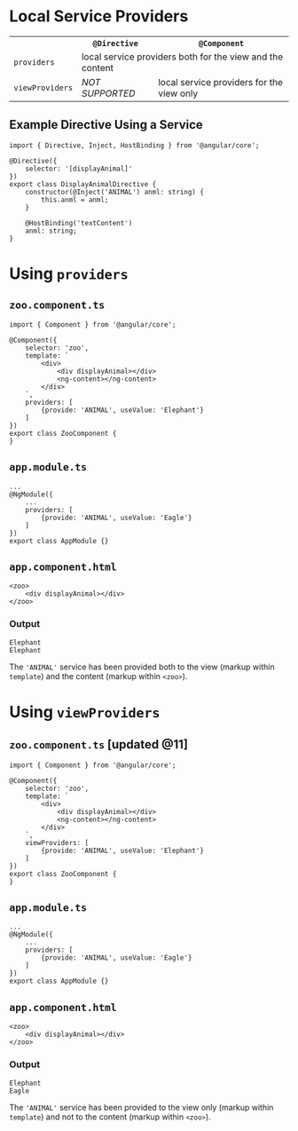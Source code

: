 # Local Service Providers

<table>
	<tr>
		<th></th>
		<th><code>@Directive</code></th>
		<th><code>@Component</code></th>
	</tr>
	<tr>
		<td><code>providers</code></td>
		<td colspan="2">local service providers both for the view and the content</td>
	</tr>
	<tr>
		<td><code>viewProviders</code></td>
		<td><i>NOT SUPPORTED</i></td>
		<td>local service providers for the view only</td>
	</tr>
</table>

## Example Directive Using a Service

```
import { Directive, Inject, HostBinding } from '@angular/core';

@Directive({
	selector: '[displayAnimal]'
})
export class DisplayAnimalDirective {
	constructor(@Inject('ANIMAL') anml: string) {
		this.anml = anml;
	}

	@HostBinding('textContent')
	anml: string;
}
```

# Using `providers`

## `zoo.component.ts`

```
import { Component } from '@angular/core';

@Component({
	selector: 'zoo',
	template: `
		<div>
			<div displayAnimal></div>
			<ng-content></ng-content>
		</div>
	`,
	providers: [
		{provide: 'ANIMAL', useValue: 'Elephant'}
	]
})
export class ZooComponent {
}
```

## `app.module.ts`

```
...
@NgModule({
	...
	providers: [
		{provide: 'ANIMAL', useValue: 'Eagle'}
	]
})
export class AppModule {}
```

## `app.component.html`

```
<zoo>
	<div displayAnimal></div>
</zoo>
```

### Output

```
Elephant
Elephant
```

The `'ANIMAL'` service has been provided both to the view (markup within `template`) and the content (markup within `<zoo>`).

# Using `viewProviders`

## `zoo.component.ts` [updated @11]

```
import { Component } from '@angular/core';

@Component({
	selector: 'zoo',
	template: `
		<div>
			<div displayAnimal></div>
			<ng-content></ng-content>
		</div>
	`,
	viewProviders: [
		{provide: 'ANIMAL', useValue: 'Elephant'}
	]
})
export class ZooComponent {
}
```

## `app.module.ts`

```
...
@NgModule({
	...
	providers: [
		{provide: 'ANIMAL', useValue: 'Eagle'}
	]
})
export class AppModule {}
```

## `app.component.html`

```
<zoo>
	<div displayAnimal></div>
</zoo>
```

### Output

```
Elephant
Eagle
```

The `'ANIMAL'` service has been provided to the view only (markup within `template`) and not to the content (markup within `<zoo>`).
